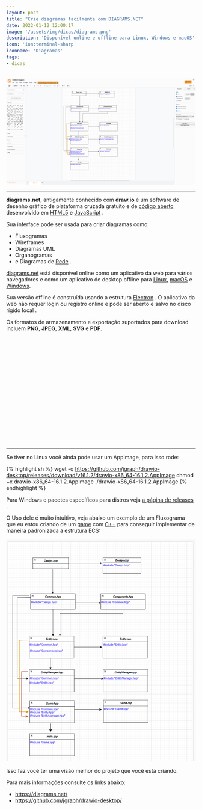 ```yaml
---
layout: post
title: "Crie diagramas facilmente com DIAGRAMS.NET"
date: 2022-01-12 12:00:17
image: '/assets/img/dicas/diagrams.png'
description: 'Disponível online e offline para Linux, Windows e macOS'
icon: 'ion:terminal-sharp'
iconname: 'Diagramas'
tags:
- dicas
---
```


![Crie diagramas facilmente com DIAGRAMS.NET](/assets/img/dicas/diagrams.png)

---

**diagrams.net**, antigamente conhecido com **draw.io** é um software de desenho gráfico de plataforma cruzada gratuito e de [código aberto](https://terminalroot.com.br/tags#opensource) desenvolvido em [HTML5](https://terminalroot.com.br/2020/01/desenvolvimento-web.html) e [JavaScript](https://terminalroot.com.br/2020/01/javascript.html) . 

Sua interface pode ser usada para criar diagramas como:
+ Fluxogramas
+ Wireframes
+ Diagramas UML
+ Organogramas 
+ e Diagramas de [Rede](https://terminalroot.com.br/tags#redes) .

[diagrams.net](https://diagrams.net/) está disponível online como um aplicativo da web para vários navegadores e como um aplicativo de desktop offline para [Linux](https://terminalroot.com.br/linux), [macOS](https://terminalroot.com.br/tags#macos) e [Windows](https://terminalroot.com.br/tags#windows). 

Sua versão offline é construída usando a estrutura [Electron](https://terminalroot.com.br/2019/11/conheca-e-instale-o-veonim-um-editor-baseado-no-vim-e-neovim.html) . O aplicativo da web não requer login ou registro online e pode ser aberto e salvo no disco rígido local . 

Os formatos de armazenamento e exportação suportados para download incluem **PNG**, **JPEG**, **XML**, **SVG** e **PDF**.


<!-- SQUARE - GAMES ROOT -->
<script async src="//pagead2.googlesyndication.com/pagead/js/adsbygoogle.js"></script>
<ins class="adsbygoogle"
style="display:inline-block;width:336px;height:280px"
data-ad-client="ca-pub-2838251107855362"
data-ad-slot="5351066970"></ins>
<script>
(adsbygoogle = window.adsbygoogle || []).push({});
</script>

---

Se tiver no Linux você ainda pode usar um AppImage, para isso rode:

{% highlight sh %}
wget -q https://github.com/jgraph/drawio-desktop/releases/download/v16.1.2/drawio-x86_64-16.1.2.AppImage
chmod +x drawio-x86_64-16.1.2.AppImage
./drawio-x86_64-16.1.2.AppImage
{% endhighlight %}

Para Windows e pacotes específicos para distros veja [a página de releases](https://github.com/jgraph/drawio-desktop/releases) .

O Uso dele é muito intuitivo, veja abaixo um exemplo de um Fluxograma que eu estou criando de um [game](https://terminalroot.com.br/tags#games) com [C++](https://terminalroot.com.br/cpp) para conseguir implementar de maneira padronizada a estrutura ECS:

![ECS Game C++ diagrams.net](/assets/img/dicas/ecs-game-cpp.png) 

Isso faz você ter uma visão melhor do projeto que você está criando.

Para mais informações consulte os links abaixo:
+ <https://diagrams.net/>
+ <https://github.com/jgraph/drawio-desktop/>


